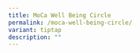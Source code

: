 ```yaml
---
title: MoCa Well Being Circle
permalink: /moca-well-being-circle/
variant: tiptap
description: ""
---
```

